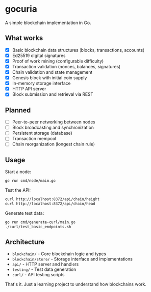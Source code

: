 # gocuria

A simple blockchain implementation in Go.

## What works

- [x] Basic blockchain data structures (blocks, transactions, accounts)
- [x] Ed25519 digital signatures
- [x] Proof of work mining (configurable difficulty)
- [x] Transaction validation (nonces, balances, signatures)  
- [x] Chain validation and state management
- [x] Genesis block with initial coin supply
- [x] In-memory storage interface
- [x] HTTP API server
- [x] Block submission and retrieval via REST

## Planned

- [ ] Peer-to-peer networking between nodes
- [ ] Block broadcasting and synchronization
- [ ] Persistent storage (database)
- [ ] Transaction mempool
- [ ] Chain reorganization (longest chain rule)

## Usage

Start a node:
```bash
go run cmd/node/main.go
```

Test the API:
```bash
curl http://localhost:8372/api/chain/height
curl http://localhost:8372/api/chain/head
```

Generate test data:
```bash
go run cmd/generate-curl/main.go
./curl/test_basic_endpoints.sh
```

## Architecture

- `blockchain/` - Core blockchain logic and types
- `blockchain/store/` - Storage interface and implementations
- `api/` - HTTP server and handlers  
- `testing/` - Test data generation
- `curl/` - API testing scripts

That's it. Just a learning project to understand how blockchains work.